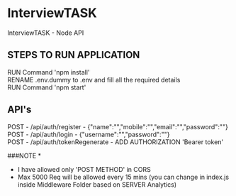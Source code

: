 # InterviewTASK
InterviewTASK - Node API <br />

## STEPS TO RUN APPLICATION <br />
RUN Command 'npm install' <br />
RENAME .env.dummy to .env and fill all the required details  <br />
RUN Command 'npm start' <br />

## API's
POST - /api/auth/register  - {"name":"","mobile":"","email":"","password":""}<br />
POST - /api/auth/login - {"username":"","password":""} <br />
POST - /api/auth/tokenRegenerate - ADD AUTHORIZATION 'Bearer token' <br />

###NOTE *
* I have allowed only 'POST METHOD' in CORS
* Max 5000 Req will be allowed every 15 mins (you can change in index.js inside Middleware Folder based on SERVER Analytics)




